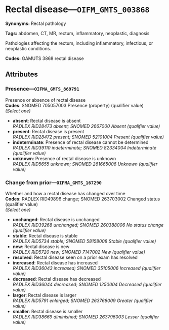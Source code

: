 # Rectal disease—`OIFM_GMTS_003868`

**Synonyms:** Rectal pathology

**Tags:** abdomen, CT, MR, rectum, inflammatory, neoplastic, diagnosis

Pathologies affecting the rectum, including inflammatory, infectious, or neoplastic conditions.

**Codes:** GAMUTS 3868 rectal disease

## Attributes

### Presence—`OIFMA_GMTS_869791`

Presence or absence of rectal disease  
**Codes**: SNOMED 705057003 Presence (property) (qualifier value)  
*(Select one)*

- **absent**: Rectal disease is absent  
_RADLEX RID28473 absent; SNOMED 2667000 Absent (qualifier value)_
- **present**: Rectal disease is present  
_RADLEX RID28472 present; SNOMED 52101004 Present (qualifier value)_
- **indeterminate**: Presence of rectal disease cannot be determined  
_RADLEX RID39110 indeterminate; SNOMED 82334004 Indeterminate (qualifier value)_
- **unknown**: Presence of rectal disease is unknown  
_RADLEX RID5655 unknown; SNOMED 261665006 Unknown (qualifier value)_

### Change from prior—`OIFMA_GMTS_167290`

Whether and how a rectal disease has changed over time  
**Codes**: RADLEX RID49896 change; SNOMED 263703002 Changed status (qualifier value)  
*(Select one)*

- **unchanged**: Rectal disease is unchanged  
_RADLEX RID39268 unchanged; SNOMED 260388006 No status change (qualifier value)_
- **stable**: Rectal disease is stable  
_RADLEX RID5734 stable; SNOMED 58158008 Stable (qualifier value)_
- **new**: Rectal disease is new  
_RADLEX RID5720 new; SNOMED 7147002 New (qualifier value)_
- **resolved**: Rectal disease seen on a prior exam has resolved  
- **increased**: Rectal disease has increased  
_RADLEX RID36043 increased; SNOMED 35105006 Increased (qualifier value)_
- **decreased**: Rectal disease has decreased  
_RADLEX RID36044 decreased; SNOMED 1250004 Decreased (qualifier value)_
- **larger**: Rectal disease is larger  
_RADLEX RID5791 enlarged; SNOMED 263768009 Greater (qualifier value)_
- **smaller**: Rectal disease is smaller  
_RADLEX RID38669 diminished; SNOMED 263796003 Lesser (qualifier value)_